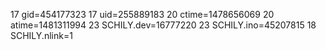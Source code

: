 17 gid=454177323
17 uid=255889183
20 ctime=1478656069
20 atime=1481311994
23 SCHILY.dev=16777220
23 SCHILY.ino=45207815
18 SCHILY.nlink=1
